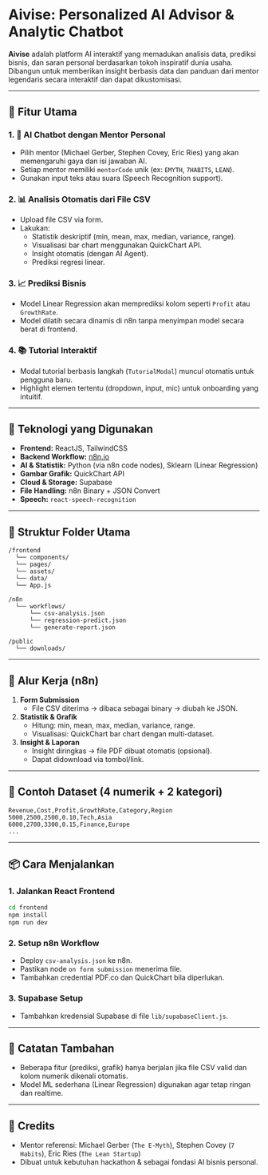 # Aivise: Personalized AI Advisor & Analytic Chatbot

**Aivise** adalah platform AI interaktif yang memadukan analisis data, prediksi bisnis, dan saran personal berdasarkan tokoh inspiratif dunia usaha. Dibangun untuk memberikan insight berbasis data dan panduan dari mentor legendaris secara interaktif dan dapat dikustomisasi.

---

## 🚀 Fitur Utama

### 1. 🧠 AI Chatbot dengan Mentor Personal
- Pilih mentor (Michael Gerber, Stephen Covey, Eric Ries) yang akan memengaruhi gaya dan isi jawaban AI.
- Setiap mentor memiliki `mentorCode` unik (ex: `EMYTH`, `7HABITS`, `LEAN`).
- Gunakan input teks atau suara (Speech Recognition support).

### 2. 📊 Analisis Otomatis dari File CSV
- Upload file CSV via form.
- Lakukan:
  - Statistik deskriptif (min, mean, max, median, variance, range).
  - Visualisasi bar chart menggunakan QuickChart API.
  - Insight otomatis (dengan AI Agent).
  - Prediksi regresi linear.

### 3. 📈 Prediksi Bisnis
- Model Linear Regression akan memprediksi kolom seperti `Profit` atau `GrowthRate`.
- Model dilatih secara dinamis di n8n tanpa menyimpan model secara berat di frontend.

### 4. 📚 Tutorial Interaktif
- Modal tutorial berbasis langkah (`TutorialModal`) muncul otomatis untuk pengguna baru.
- Highlight elemen tertentu (dropdown, input, mic) untuk onboarding yang intuitif.

---

## 🧩 Teknologi yang Digunakan

- **Frontend:** ReactJS, TailwindCSS
- **Backend Workflow:** [n8n.io](https://n8n.io/)
- **AI & Statistik:** Python (via n8n code nodes), Sklearn (Linear Regression)
- **Gambar Grafik:** QuickChart API
- **Cloud & Storage:** Supabase
- **File Handling:** n8n Binary + JSON Convert
- **Speech:** `react-speech-recognition`

---

## 📁 Struktur Folder Utama

```
/frontend
  └── components/
  └── pages/
  └── assets/
  └── data/
  └── App.js

/n8n
  └── workflows/
      └── csv-analysis.json
      └── regression-predict.json
      └── generate-report.json

/public
  └── downloads/
```

---

## 🔄 Alur Kerja (n8n)

1. **Form Submission**
   - File CSV diterima → dibaca sebagai binary → diubah ke JSON.
2. **Statistik & Grafik**
   - Hitung: min, mean, max, median, variance, range.
   - Visualisasi: QuickChart bar chart dengan multi-dataset.
3. **Insight & Laporan**
   - Insight diringkas → file PDF dibuat otomatis (opsional).
   - Dapat didownload via tombol/link.

---

## 🧪 Contoh Dataset (4 numerik + 2 kategori)

```csv
Revenue,Cost,Profit,GrowthRate,Category,Region
5000,2500,2500,0.10,Tech,Asia
6000,2700,3300,0.15,Finance,Europe
...
```

---

## 📦 Cara Menjalankan

### 1. Jalankan React Frontend

```bash
cd frontend
npm install
npm run dev
```

### 2. Setup n8n Workflow

- Deploy `csv-analysis.json` ke n8n.
- Pastikan node `on form submission` menerima file.
- Tambahkan credential PDF.co dan QuickChart bila diperlukan.

### 3. Supabase Setup

- Tambahkan kredensial Supabase di file `lib/supabaseClient.js`.

---

## 🔐 Catatan Tambahan

- Beberapa fitur (prediksi, grafik) hanya berjalan jika file CSV valid dan kolom numerik dikenali otomatis.
- Model ML sederhana (Linear Regression) digunakan agar tetap ringan dan realtime.

---

## 🙌 Credits

- Mentor referensi: Michael Gerber (`The E-Myth`), Stephen Covey (`7 Habits`), Eric Ries (`The Lean Startup`)
- Dibuat untuk kebutuhan hackathon & sebagai fondasi AI bisnis personal.
